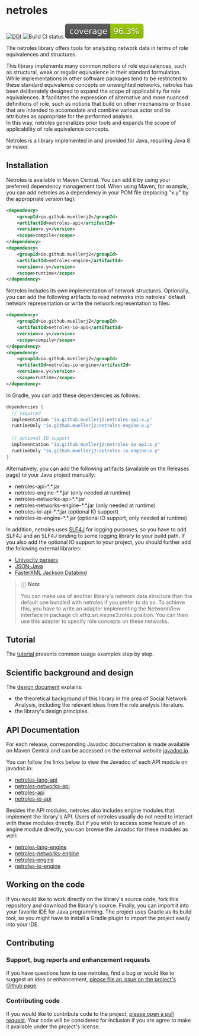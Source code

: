 # netroles

[![DOI](https://zenodo.org/badge/671527401.svg)](https://zenodo.org/badge/latestdoi/671527401) ![Build CI status](https://github.com/muellerj2/netroles/actions/workflows/gradle_build.yml/badge.svg?branch=main&event=push) ![Coverage](https://github.com/muellerj2/netroles/blob/profile-badges/jacoco.svg?raw=true)

The netroles library offers tools for analyzing network data in terms of role equivalences and structures.

This library implements many common notions of role equivalences, such as structural, weak or regular equivalence in their standard formulation.  
While implementations in other software packages tend to be restricted to these standard equivalence concepts on unweighted networks, netroles has been deliberately designed to expand the scope of applicability for role equivalences. It facilitates the expression of alternative and more nuanced definitions of role, such as notions that build on other mechanisms or those that are intended to accomodate and combine various actor and tie attributes as appropriate for the performed analysis.  
In this way, netroles generalizes prior tools and expands the scope of applicability of role equivalence concepts.

Netroles is a library implemented in and provided for Java, requiring Java 8 or newer. 

## Installation

Netroles is available in Maven Central. You can add it by using your preferred dependency management tool. When using Maven, for example, you can add netroles as a dependency in your POM file (replacing "x.y" by the appropriate version tag):

```xml
<dependency>
    <groupId>io.github.muellerj2</groupId>
    <artifactId>netroles-api</artifactId>
    <version>x.y</version>
    <scope>compile</scope>
</dependency>
<dependency>
    <groupId>io.github.muellerj2</groupId>
    <artifactId>netroles-engine</artifactId>
    <version>x.y</version>
    <scope>runtime</scope>
</dependency>
```


Netroles includes its own implementation of network structures. Optionally, you can add the following artifacts to read networks into netroles' default network representation or write the network representation to files:

```xml
<dependency>
    <groupId>io.github.muellerj2</groupId>
    <artifactId>netroles-io-api</artifactId>
    <version>x.y</version>
    <scope>compile</scope>
</dependency>
<dependency>
    <groupId>io.github.muellerj2</groupId>
    <artifactId>netroles-io-engine</artifactId>
    <version>x.y</version>
    <scope>runtime</scope>
</dependency>
```

In Gradle, you can add these dependencies as follows:
```gradle
dependencies {
  // required
  implementation "io.github.muellerj2:netroles-api:x.y"
  runtimeOnly "io.github.muellerj2:netroles-engine:x.y"
  
  // optional IO support
  implementation "io.github.muellerj2:netroles-io-api:x.y"
  runtimeOnly "io.github.muellerj2:netroles-io-engine:x.y"
}
```

Alternatively, you can add the following artifacts (available on the Releases page) to your Java project manually:
* netroles-api-\*.\*.jar
* netroles-engine-\*.\*.jar (only needed at runtime)
* netroles-networks-api-\*.\*.jar
* netroles-networks-engine-\*.\*.jar (only needed at runtime)
* netroles-io-api-\*.\*.jar (optional IO support)
* netroles-io-engine-\*.\*.jar (optional IO support, only needed at runtime)

In addition, netroles uses [SLF4J](https://www.slf4j.org/) for logging purposes, so you have to add SLF4J and an SLF4J binding to some logging library to your build path. If you also add the optional IO support to your project, you should further add the following external libraries:
* [Univocity parsers](https://github.com/uniVocity/univocity-parsers)
* [JSON-Java](https://github.com/stleary/JSON-java)
* [FasterXML Jackson Databind](https://github.com/FasterXML/jackson-databind)


> &#9432; ***Note***
> 
> You can make use of another library's network data structure than the default one bundled with netroles if you prefer to do so. To achieve this, you have to write an adapter implementing the NetworkView interface in package ch.ethz.sn.visone3.roles.position. You can then use this adapter to specify role concepts on these networks.


## Tutorial

The [tutorial](./docs/USAGE.md) presents common usage examples step by step.

## Scientific background and design

The [design document](./docs/DESIGN.md) explains:

* the theoretical background of this library in the area of Social Network Analysis, including the relevant ideas from the role analysis literature.
* the library's design principles.


## API Documentation

For each release, corresponding Javadoc documentation is made available on Maven Central and can be accessed on the external website [javadoc.io](javadoc.io/doc/io.github.muellerj2).

You can follow the links below to view the Javadoc of each API module on javadoc.io:
* [netroles-lang-api](https://javadoc.io/doc/io.github.muellerj2/netroles-lang-api/)
* [netroles-networks-api](https://javadoc.io/doc/io.github.muellerj2/netroles-networks-api/)
* [netroles-api](https://javadoc.io/doc/io.github.muellerj2/netroles-api/)
* [netroles-io-api](https://javadoc.io/doc/io.github.muellerj2/netroles-io-api/)

Besides the API modules, netroles also includes engine modules that implement the library's API. Users of netroles usually do not need to interact with these modules directly. But if you wish to access some feature of an engine module directly, you can browse the Javadoc for these modules as well:
* [netroles-lang-engine](https://javadoc.io/doc/io.github.muellerj2/netroles-lang-engine/)
* [netroles-networks-engine](https://javadoc.io/doc/io.github.muellerj2/netroles-networks-engine/)
* [netroles-engine](https://javadoc.io/doc/io.github.muellerj2/netroles-engine/)
* [netroles-io-engine](https://javadoc.io/doc/io.github.muellerj2/netroles-io-engine/)

## Working on the code

If you would like to work directly on the library's source code, fork this repository and download the library's source. Finally, you can import it into your favorite IDE for Java programming. The project uses Gradle as its build tool, so you might have to install a Gradle plugin to import the project easily into your IDE.


## Contributing

### Support, bug reports and enhancement requests

If you have questions how to use netroles, find a bug or would like to suggest an idea or enhancement, [please file an issue on the project's Github page](https://github.com/muellerj2/netroles/issues).

### Contributing code

If you would like to contribute code to the project, [please open a pull request](https://github.com/muellerj2/netroles/pulls). Your code will be considered for inclusion if you are agree to make it available under the project's license.